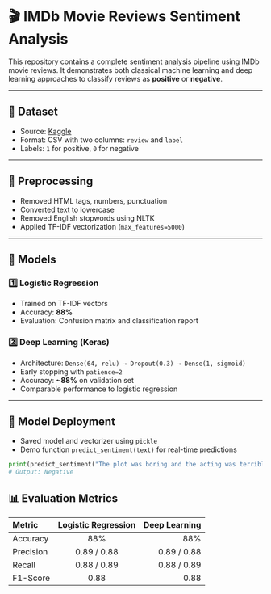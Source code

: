 # 🎬 IMDb Movie Reviews Sentiment Analysis

This repository contains a complete sentiment analysis pipeline using IMDb movie reviews. It demonstrates both classical machine learning and deep learning approaches to classify reviews as **positive** or **negative**.

---

## 📁 Dataset

- Source: [Kaggle](https://www.kaggle.com/datasets/mantri7/imdb-movie-reviews-dataset)
- Format: CSV with two columns: `review` and `label`
- Labels: `1` for positive, `0` for negative

---

## 🧹 Preprocessing

- Removed HTML tags, numbers, punctuation
- Converted text to lowercase
- Removed English stopwords using NLTK
- Applied TF-IDF vectorization (`max_features=5000`)

---

## 🧠 Models

### 1️⃣ Logistic Regression
- Trained on TF-IDF vectors
- Accuracy: **88%**
- Evaluation: Confusion matrix and classification report

### 2️⃣ Deep Learning (Keras)
- Architecture: `Dense(64, relu) → Dropout(0.3) → Dense(1, sigmoid)`
- Early stopping with `patience=2`
- Accuracy: **~88%** on validation set
- Comparable performance to logistic regression

---

## 💾 Model Deployment

- Saved model and vectorizer using `pickle`
- Demo function `predict_sentiment(text)` for real-time predictions

```python
print(predict_sentiment("The plot was boring and the acting was terrible."))
# Output: Negative
```
## 📊 Evaluation Metrics
| Metric     | Logistic Regression | Deep Learning |
|:-----------|:-------------------:|--------------:|
| Accuracy   | 88%                 | 88%           |
| Precision  | 0.89 / 0.88         | 0.89 / 0.88   |
| Recall     | 0.88 / 0.89         | 0.88 / 0.89   |
| F1-Score   | 0.88                | 0.88          |
